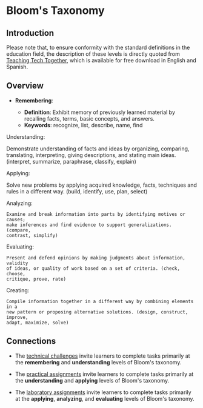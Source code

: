# Bloom's Taxonomy

## Introduction

Please note that, to ensure conformity with the standard definitions in the
education field, the description of these levels is directly quoted from
[Teaching Tech Together](https://teachtogether.tech/), which is available for
free download in English and Spanish.

## Overview

- **Remembering**:

  - **Definition**: Exhibit memory of previously learned material by recalling
    facts, terms, basic concepts, and answers.
  - **Keywords**: recognize, list, describe, name, find

Understanding:

  Demonstrate understanding of facts and ideas by organizing, comparing,
  translating, interpreting, giving descriptions, and stating main ideas.
  (interpret, summarize, paraphrase, classify, explain)

Applying:

  Solve new problems by applying acquired knowledge, facts, techniques and
  rules in a different way. (build, identify, use, plan, select)

Analyzing:

    Examine and break information into parts by identifying motives or causes;
    make inferences and find evidence to support generalizations. (compare,
    contrast, simplify)

Evaluating:

    Present and defend opinions by making judgments about information, validity
    of ideas, or quality of work based on a set of criteria. (check, choose,
    critique, prove, rate)

Creating:

    Compile information together in a different way by combining elements in a
    new pattern or proposing alternative solutions. (design, construct, improve,
    adapt, maximize, solve)

## Connections

- The [technical challenges](../assignments/technical-challenge.md) invite
  learners to complete tasks primarily at the **remembering** and
  **understanding** levels of Bloom's taxonomy.

- The [practical assignments](../assignments/practical-assignment.md) invite
  learners to complete tasks primarily at the **understanding** and **applying**
  levels of Bloom's taxonomy.

- The [laboratory assignments](../assignments/laboratory-assignment.md) invite
  learners to complete tasks primarily at the **applying**, **analyzing**, and
  **evaluating** levels of Bloom's taxonomy.
